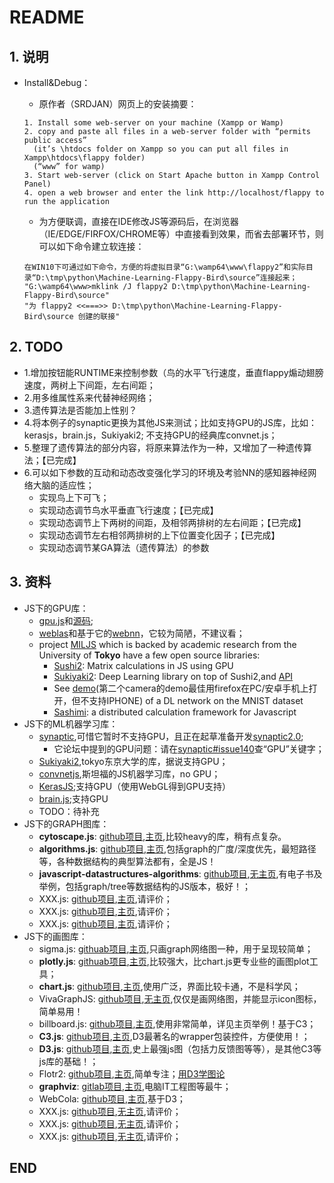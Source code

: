 # README

## 1. 说明

* Install&Debug：
  * 原作者（SRDJAN）网页上的安装摘要：
  
  ``` 
  1. Install some web-server on your machine (Xampp or Wamp)
  2. copy and paste all files in a web-server folder with “permits public access” 
    (it’s \htdocs folder on Xampp so you can put all files in Xampp\htdocs\flappy folder)
    (“www” for wamp)
  3. Start web-server (click on Start Apache button in Xampp Control Panel)
  4. open a web browser and enter the link http://localhost/flappy to run the application

  ```
  * 为方便联调，直接在IDE修改JS等源码后，在浏览器（IE/EDGE/FIRFOX/CHROME等）中直接看到效果，而省去部署环节，则可以如下命令建立软连接：
  
  ```
  在WIN10下可通过如下命令，方便的将虚拟目录“G:\wamp64\www\flappy2”和实际目录“D:\tmp\python\Machine-Learning-Flappy-Bird\source”连接起来；
  "G:\wamp64\www>mklink /J flappy2 D:\tmp\python\Machine-Learning-Flappy-Bird\source"
  "为 flappy2 <<===>> D:\tmp\python\Machine-Learning-Flappy-Bird\source 创建的联接"
  ```
  
  
  
## 2. TODO
* 1.增加按钮能RUNTIME来控制参数（鸟的水平飞行速度，垂直flappy煽动翅膀速度，两树上下间距，左右间距；
* 2.用多维属性系来代替神经网络；
* 3.遗传算法是否能加上性别？
* 4.将本例子的synaptic更换为其他JS来测试；比如支持GPU的JS库，比如：kerasjs，brain.js，Sukiyaki2; 不支持GPU的经典库convnet.js；
* 5.整理了遗传算法的部分内容，将原来算法作为一种，又增加了一种遗传算法；【已完成】
* 6.可以如下参数的互动和动态改变强化学习的环境及考验NN的感知器神经网络大脑的适应性；
   * 实现鸟上下可飞；
   * 实现动态调节鸟水平垂直飞行速度；【已完成】
   * 实现动态调节上下两树的间距，及相邻两排树的左右间距；【已完成】
   * 实现动态调节左右相邻两排树的上下位置变化因子；【已完成】
   * 实现动态调节某GA算法（遗传算法）的参数
  
  
## 3. 资料
* JS下的GPU库：
  * [gpu.js](http://gpu.rocks/)和[源码](https://github.com/gpujs/gpu.js);
  * [weblas](https://github.com/waylonflinn/weblas)和基于它的[webnn](https://github.com/freelogic/webnn)，它较为简陋，不建议看；
  * project [MILJS](https://github.com/mil-tokyo) which is backed by academic research from the University of **Tokyo** have a few open source libraries:
      * [Sushi2](https://github.com/mil-tokyo/sushi2): Matrix calculations in JS using GPU
      * [Sukiyaki2](https://github.com/mil-tokyo/sukiyaki2): Deep Learning library on top of Sushi2,and [API](https://mil-tokyo.github.io/sukiyaki2/api/)
      * See [demo](https://mil-tokyo.github.io/sukiyaki2/)(第二个camera的demo最佳用firefox在PC/安卓手机上打开，但不支持IPHONE) of a DL network on the MNIST dataset
      * [Sashimi](https://github.com/mil-tokyo/sashimi): a distributed calculation framework for Javascript
* JS下的ML机器学习库：
  * [synaptic](https://github.com/cazala/synaptic/),可惜它暂时不支持GPU，且正在起草准备开发[synaptic2.0](https://github.com/cazala/synaptic/issues/140);
      * 它论坛中提到的GPU问题：请在[synaptic#issue140](ttps://github.com/cazala/synaptic/issues/140)查“GPU”关键字；
  * [Sukiyaki2](https://github.com/mil-tokyo/sukiyaki2),tokyo东京大学的库，据说支持GPU；
  * [convnetjs](https://cs.stanford.edu/people/karpathy/convnetjs/),斯坦福的JS机器学习库，no GPU；
  * [KerasJS](https://github.com/transcranial/keras-js);支持GPU（使用WebGL得到GPU支持）
  * [brain.js](https://github.com/BrainJS/brain.js/);支持GPU
  * TODO：待补充
* JS下的GRAPH图库：
  * **cytoscape.js**: [github项目](https://github.com/freelogic/cytoscape.js),[主页](http://js.cytoscape.org),比较heavy的库，稍有点复杂。
  * **algorithms.js**: [github项目](https://github.com/felipernb/algorithms.js),[主页](http://felipernb.github.io/algorithms.js/),包括graph的广度/深度优先，最短路径等，各种数据结构的典型算法都有，全是JS！
  * **javascript-datastructures-algorithms**: [github项目](https://github.com/loiane/javascript-datastructures-algorithms),[无主页](),有电子书及举例，包括graph/tree等数据结构的JS版本，极好！；
  * XXX.js: [github项目](),[主页](),请评价；
  * XXX.js: [github项目](),[主页](),请评价；
  * XXX.js: [github项目](),[主页](),请评价；
* JS下的画图库：
  * sigma.js: [githuab项目](https://github.com/freelogic/sigma.js),[主页](http://sigmajs.org/),只画graph网络图一种，用于呈现较简单；
  * **plotly.js**: [githuab项目](https://github.com/plotly/plotly.js),[主页](https://plot.ly/javascript/parallel-coordinates-plot/),比较强大，比chart.js更专业些的画图plot工具；
  * **chart.js**: [github项目](https://github.com/freelogic/Chart.js),[主页](http://www.chartjs.org/),使用广泛，界面比较卡通，不是科学风；
  * VivaGraphJS: [github项目](https://github.com/anvaka/VivaGraphJS),[无主页](),仅仅是画网络图，并能显示icon图标，简单易用！
  * billboard.js: [github项目](https://github.com/naver/billboard.js),[主页](https://naver.github.io/billboard.js/),使用非常简单，详见主页举例！基于C3；  
  * **C3.js**: [github项目](https://github.com/c3js/c3),[主页](http://c3js.org/examples.html),D3最著名的wrapper包装控件，方便使用！； 
  * **D3.js**: [github项目](https://github.com/d3/d3),[主页](https://d3js.org/),史上最强js图（包括力反馈图等等），是其他C3等js库的基础！； 
  * Flotr2: [github项目](https://github.com/HumbleSoftware/Flotr2),[主页](http://www.humblesoftware.com/flotr2/index),简单专注；[用D3学图论](https://mrpandey.github.io/d3graphTheory/unit.html?vertices-and-edges) 
  * **graphviz**: [gitlab项目](https://gitlab.com/graphviz/graphviz/),[主页](https://graphviz.gitlab.io/gallery/),电脑IT工程图等最牛； 
  * WebCola: [github项目](https://github.com/tgdwyer/WebCola),[主页](http://ialab.it.monash.edu/webcola/),基于D3；         
  * XXX.js: [github项目](),[无主页](),请评价； 
  * XXX.js: [github项目](),[无主页](),请评价； 
  * XXX.js: [github项目](),[无主页](),请评价； 
  
  
  
  
  
  
## END